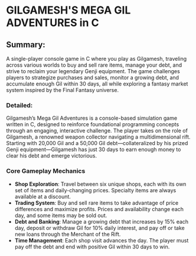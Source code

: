 # GILGAMESH'S MEGA GIL ADVENTURES in C

## Summary:
A single-player console game in C where you play as Gilgamesh, traveling across various worlds to buy and sell rare items, manage your debt, and strive to reclaim your legendary Genji equipment. The game challenges players to strategize purchases and sales, monitor a growing debt, and accumulate enough Gil within 30 days, all while exploring a fantasy market system inspired by the Final Fantasy universe.

### Detailed:
Gilgamesh’s Mega Gil Adventures is a console-based simulation game written in C, designed to reinforce foundational programming concepts through an engaging, interactive challenge. The player takes on the role of Gilgamesh, a renowned weapon collector navigating a multidimensional rift. Starting with 20,000 Gil and a 50,000 Gil debt—collateralized by his prized Genji equipment—Gilgamesh has just 30 days to earn enough money to clear his debt and emerge victorious.

### Core Gameplay Mechanics
- **Shop Exploration**: Travel between six unique shops, each with its own set of items and daily-changing prices. Specialty items are always available at a discount.
- **Trading System**: Buy and sell rare items to take advantage of price differences and maximize profits. Prices and availability change each day, and some items may be sold out.
- **Debt and Banking**: Manage a growing debt that increases by 15% each day, deposit or withdraw Gil for 10% daily interest, and pay off or take new loans through the Merchant of the Rift.
- **Time Management**: Each shop visit advances the day. The player must pay off the debt and end with positive Gil within 30 days to win.


